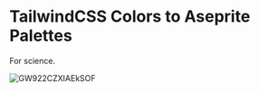 # TailwindCSS Colors to Aseprite Palettes
For science.

![GW922CZXIAEkSOF](https://github.com/user-attachments/assets/1ef11e5b-9af5-468e-b780-541dd75c29a0)
